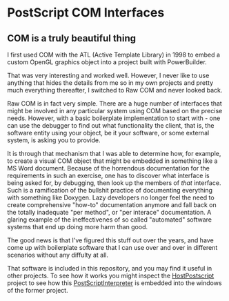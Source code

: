 # PostScript COM Interfaces

## COM is a truly beautiful thing

I first used COM with the ATL (Active Template Library) in 1998 to embed a custom OpenGL graphics object into a project built with PowerBuilder.

That was very interesting and worked well. However, I never like to use anything that hides the details from me so in my own projects and pretty much everything thereafter,
I switched to Raw COM and never looked back.

Raw COM is in fact very simple. There are a huge number of interfaces that might be involved in any particular system using COM based on the precise needs.
However, with a basic boilerplate implementation to start with - one can use the debugger to find out what functionality the client, that is, 
the software entity using your object, be it your software, or some external system, is asking you to provide.

It is through that mechanism that I was able to determine how, for example, to create a visual COM object that might be embedded in something like a MS Word document. 
Because of the horrendous documentation for the requirements in such an exercise, one has to discover what interface is being asked for, by debugging, then look up 
the members of *that* interface. Such is a ramification of the bullshit practice of documenting everything with something like Doxygen. 
Lazy developers no longer feel the need to create comprehensive "how-to" documentation anymore and fall back on the totally inadequate 
"per method", or "per interace" documentation. A glaring example of the ineffectivenes of so called "automated" software systems
that end up doing more harm than good.

The good news is that I've figured this stuff out over the years, and have come up with boilerplate software that I can use over and over in different scenarios without any diffulty at all. 

That software is included in this repository, and you may find it useful in other projects. To see how it works you might inspect 
the [HostPostscript](../../../HostPostscript) project to see how this [PostScriptInterpreter](../../) is embedded into
the windows of the former project.
